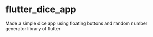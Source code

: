 # flutter_dice_app

Made a simple dice app using floating buttons and random number generator library of flutter
